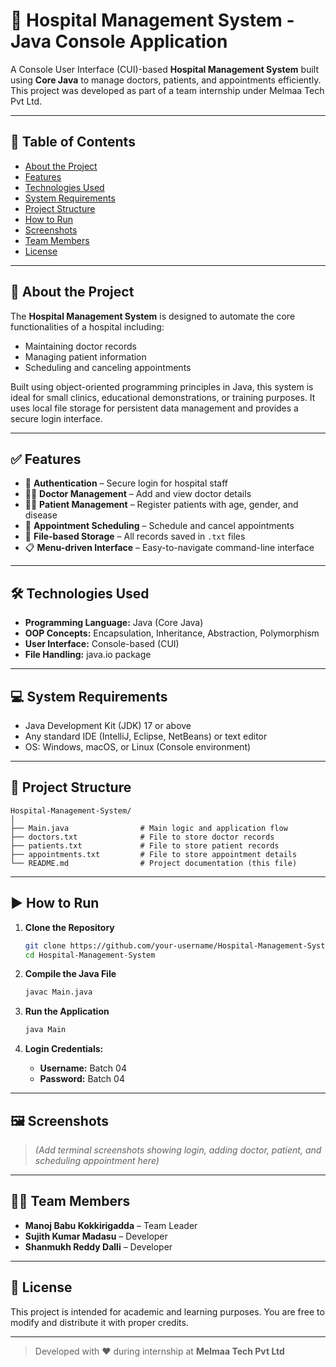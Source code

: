 # 🏥 Hospital Management System - Java Console Application

A Console User Interface (CUI)-based **Hospital Management System** built using **Core Java** to manage doctors, patients, and appointments efficiently. This project was developed as part of a team internship under Melmaa Tech Pvt Ltd.

---

## 📌 Table of Contents

- [About the Project](#about-the-project)
- [Features](#features)
- [Technologies Used](#technologies-used)
- [System Requirements](#system-requirements)
- [Project Structure](#project-structure)
- [How to Run](#how-to-run)
- [Screenshots](#screenshots)
- [Team Members](#team-members)
- [License](#license)

---

## 📖 About the Project

The **Hospital Management System** is designed to automate the core functionalities of a hospital including:

- Maintaining doctor records
- Managing patient information
- Scheduling and canceling appointments

Built using object-oriented programming principles in Java, this system is ideal for small clinics, educational demonstrations, or training purposes. It uses local file storage for persistent data management and provides a secure login interface.

---

## ✅ Features

- 🔐 **Authentication** – Secure login for hospital staff
- 👨‍⚕️ **Doctor Management** – Add and view doctor details
- 🧑‍🦽 **Patient Management** – Register patients with age, gender, and disease
- 📅 **Appointment Scheduling** – Schedule and cancel appointments
- 💾 **File-based Storage** – All records saved in `.txt` files
- 📋 **Menu-driven Interface** – Easy-to-navigate command-line interface

---

## 🛠️ Technologies Used

- **Programming Language:** Java (Core Java)
- **OOP Concepts:** Encapsulation, Inheritance, Abstraction, Polymorphism
- **User Interface:** Console-based (CUI)
- **File Handling:** java.io package

---

## 💻 System Requirements

- Java Development Kit (JDK) 17 or above
- Any standard IDE (IntelliJ, Eclipse, NetBeans) or text editor
- OS: Windows, macOS, or Linux (Console environment)

---

## 📂 Project Structure

```
Hospital-Management-System/
│
├── Main.java                # Main logic and application flow
├── doctors.txt              # File to store doctor records
├── patients.txt             # File to store patient records
├── appointments.txt         # File to store appointment details
└── README.md                # Project documentation (this file)
```

---

## ▶️ How to Run

1. **Clone the Repository**
   ```bash
   git clone https://github.com/your-username/Hospital-Management-System.git
   cd Hospital-Management-System
   ```

2. **Compile the Java File**
   ```bash
   javac Main.java
   ```

3. **Run the Application**
   ```bash
   java Main
   ```

4. **Login Credentials:**
   - **Username:** Batch 04  
   - **Password:** Batch 04

---

## 🖼️ Screenshots

> *(Add terminal screenshots showing login, adding doctor, patient, and scheduling appointment here)*

---

## 👨‍💻 Team Members

- **Manoj Babu Kokkirigadda** – Team Leader  
- **Sujith Kumar Madasu** – Developer  
- **Shanmukh Reddy Dalli** – Developer  

---

## 📄 License

This project is intended for academic and learning purposes. You are free to modify and distribute it with proper credits.

---

> Developed with ❤️ during internship at **Melmaa Tech Pvt Ltd**
